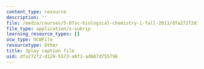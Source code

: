 ```yaml
---
content_type: resource
description: ''
file: /media/courses/5-07sc-biological-chemistry-i-fall-2013/dfa272f2d1295573a0f3ad687d755796_h20EdXcopeY.vtt
file_type: application/x-subrip
learning_resource_types: []
ocw_type: OCWFile
resourcetype: Other
title: 3play caption file
uid: dfa272f2-d129-5573-a0f3-ad687d755796
---
```

